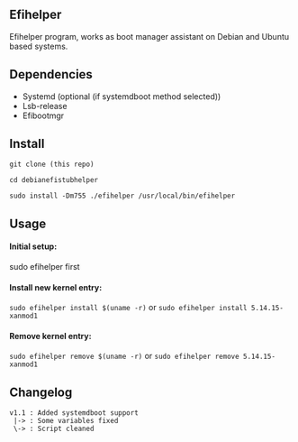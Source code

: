 ## Efihelper
Efihelper program, works as boot manager assistant on Debian and Ubuntu based systems.


## Dependencies
- Systemd (optional (if systemdboot method selected))
- Lsb-release
- Efibootmgr


## Install
```
git clone (this repo)

cd debianefistubhelper

sudo install -Dm755 ./efihelper /usr/local/bin/efihelper
```

## Usage
#### Initial setup:
sudo efihelper first 


#### Install new kernel entry:
```sudo efihelper install $(uname -r)```
or
```sudo efihelper install 5.14.15-xanmod1```


#### Remove kernel entry:
```sudo efihelper remove $(uname -r)```
or
```sudo efihelper remove 5.14.15-xanmod1```


## Changelog
```
v1.1 : Added systemdboot support
 |-> : Some variables fixed
 \-> : Script cleaned
```
